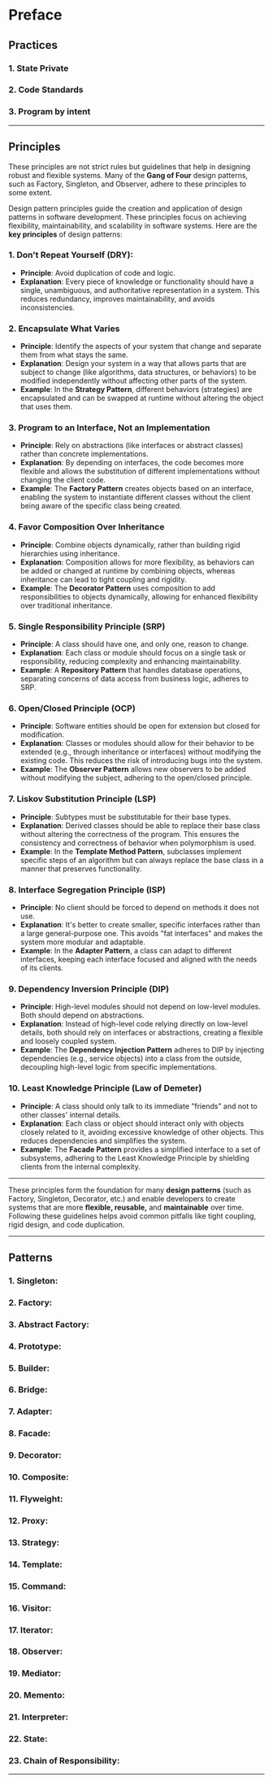 # Preface

## Practices
### 1. **State Private**
### 2. **Code Standards**
### 3. **Program by intent**

---

## Principles

These principles are not strict rules but guidelines that help in designing robust and flexible systems. Many of the **Gang of Four** design patterns, such as Factory, Singleton, and Observer, adhere to these principles to some extent.

Design pattern principles guide the creation and application of design patterns in software development. These principles focus on achieving flexibility, maintainability, and scalability in software systems. Here are the **key principles** of design patterns:

### 1. **Don't Repeat Yourself (DRY)**:
- **Principle**:  Avoid duplication of code and logic. 
- **Explanation**: Every piece of knowledge or functionality should have a single, unambiguous, and authoritative representation in a system. This reduces redundancy, improves maintainability, and avoids inconsistencies.

### 2. **Encapsulate What Varies**
- **Principle**: Identify the aspects of your system that change and separate them from what stays the same.
- **Explanation**: Design your system in a way that allows parts that are subject to change (like algorithms, data structures, or behaviors) to be modified independently without affecting other parts of the system.
- **Example**: In the **Strategy Pattern**, different behaviors (strategies) are encapsulated and can be swapped at runtime without altering the object that uses them.

### 3. **Program to an Interface, Not an Implementation**
- **Principle**: Rely on abstractions (like interfaces or abstract classes) rather than concrete implementations.
- **Explanation**: By depending on interfaces, the code becomes more flexible and allows the substitution of different implementations without changing the client code.
- **Example**: The **Factory Pattern** creates objects based on an interface, enabling the system to instantiate different classes without the client being aware of the specific class being created.

### 4. **Favor Composition Over Inheritance**
- **Principle**: Combine objects dynamically, rather than building rigid hierarchies using inheritance.
- **Explanation**: Composition allows for more flexibility, as behaviors can be added or changed at runtime by combining objects, whereas inheritance can lead to tight coupling and rigidity.
- **Example**: The **Decorator Pattern** uses composition to add responsibilities to objects dynamically, allowing for enhanced flexibility over traditional inheritance.

### 5. **Single Responsibility Principle (SRP)**
- **Principle**: A class should have one, and only one, reason to change.
- **Explanation**: Each class or module should focus on a single task or responsibility, reducing complexity and enhancing maintainability.
- **Example**: A **Repository Pattern** that handles database operations, separating concerns of data access from business logic, adheres to SRP.

### 6. **Open/Closed Principle (OCP)**
- **Principle**: Software entities should be open for extension but closed for modification.
- **Explanation**: Classes or modules should allow for their behavior to be extended (e.g., through inheritance or interfaces) without modifying the existing code. This reduces the risk of introducing bugs into the system.
- **Example**: The **Observer Pattern** allows new observers to be added without modifying the subject, adhering to the open/closed principle.

### 7. **Liskov Substitution Principle (LSP)**
- **Principle**: Subtypes must be substitutable for their base types.
- **Explanation**: Derived classes should be able to replace their base class without altering the correctness of the program. This ensures the consistency and correctness of behavior when polymorphism is used.
- **Example**: In the **Template Method Pattern**, subclasses implement specific steps of an algorithm but can always replace the base class in a manner that preserves functionality.

### 8. **Interface Segregation Principle (ISP)**
- **Principle**: No client should be forced to depend on methods it does not use.
- **Explanation**: It's better to create smaller, specific interfaces rather than a large general-purpose one. This avoids "fat interfaces" and makes the system more modular and adaptable.
- **Example**: In the **Adapter Pattern**, a class can adapt to different interfaces, keeping each interface focused and aligned with the needs of its clients.

### 9. **Dependency Inversion Principle (DIP)**
- **Principle**: High-level modules should not depend on low-level modules. Both should depend on abstractions.
- **Explanation**: Instead of high-level code relying directly on low-level details, both should rely on interfaces or abstractions, creating a flexible and loosely coupled system.
- **Example**: The **Dependency Injection Pattern** adheres to DIP by injecting dependencies (e.g., service objects) into a class from the outside, decoupling high-level logic from specific implementations.

### 10. **Least Knowledge Principle (Law of Demeter)**
- **Principle**: A class should only talk to its immediate "friends" and not to other classes' internal details.
- **Explanation**: Each class or object should interact only with objects closely related to it, avoiding excessive knowledge of other objects. This reduces dependencies and simplifies the system.
- **Example**: The **Facade Pattern** provides a simplified interface to a set of subsystems, adhering to the Least Knowledge Principle by shielding clients from the internal complexity.



---

These principles form the foundation for many **design patterns** (such as Factory, Singleton, Decorator, etc.) and enable developers to create systems that are more **flexible, reusable,** and **maintainable** over time. Following these guidelines helps avoid common pitfalls like tight coupling, rigid design, and code duplication.

---

## Patterns
### 1. **Singleton**:
### 2. **Factory**:
### 3. **Abstract Factory**:
### 4. **Prototype**:
### 5. **Builder**:
### 6. **Bridge**:
### 7. **Adapter**:
### 8. **Facade**:
### 9. **Decorator**:
### 10. **Composite**:
### 11. **Flyweight**:
### 12. **Proxy**:
### 13. **Strategy**:
### 14. **Template**:
### 15. **Command**:
### 16. **Visitor**:
### 17. **Iterator**:
### 18. **Observer**:
### 19. **Mediator**:
### 20. **Memento**:
### 21. **Interpreter**:
### 22. **State**:
### 23. **Chain of Responsibility**:
---
